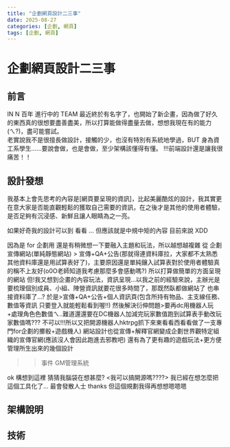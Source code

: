 ```yaml
---
title: "企劃網頁設計二三事"
date: 2025-08-27
categories: [企劃, 網頁]
tags: [企劃, 網頁]
---
```



# 企劃網頁設計二三事

## 前言

IN N 百年 進行中的 TEAM 最近終於有名字了，也開始了新企畫，因為做了好久的東西真的很想要盡善盡美，所以打算能做得盡量去做，想想我現在有的能力(ㄟ?)，盡可能嘗試。  
老實說我不是很擅長做設計，接觸的少，也沒有特別有系統地學過，BUT 身為資工系學生......要說會做，也是會做，至少架構該懂得有懂。  !!!前端設計還是讓我很痛苦！！

## 設計發想
我基本上會先思考的內容是[網頁要呈現的資訊]，比起美麗酷炫的設計，我其實更在意大家是否能直觀輕鬆的獲取自己需要的資訊，在之後才是其他的使用者體驗，是否足夠有沉浸感、新鮮且讓人眼睛為之一亮。

如果好奇我的設計可以到 看看 ... 但應該就是中規中矩的內容 目前來說 XDD

因為是 for 企劃用 還是有稍微想一下要融入主題和玩法，所以越想越複雜
從 企劃宣傳網站(單純靜態網站) > 宣傳+QA+公告(那就得連資料庫拉，大家都不太熟悉其他資料庫還是用試算表好了)，主要原因還是單純鑲入試算表對於使用者體驗真的稱不上友好(o0O老師知道我考慮那麼多會感動嗎?) 所以打算做簡單的方面呈現的網站
但!我又想到企畫的內容玩法，資訊呈現...以我之前的經驗來說，主辦光是要梳理個別成員、小組、陣營資訊就要花很多時間了，那既然臥都做網站了 也串接資料庫了...?
於是>宣傳+QA+公告+個人資訊頁(包含所持有物品、主支線任務、數值等資訊 只要登入就能輕鬆看到喔!!)
然後解決衍伸問題>要再dc用機器人玩+處理角色色數值ㄟ..難道還還要在DC機器人加減完玩家數值跑到試算表手動改玩家數值嗎???
不可以!!!所以又把開源機器人hktrpg抓下來東看看西看看做了一支專門for企劃的擲骰+遊戲機人)
網站設計也從宣傳+解釋官網變成企劃世界觀特定組織的宣傳官網(應該沒人會因此跑進去邪教吧)
還有為了更有趣的遊戲玩法+更方便管理所生出來的幾個設計
>> 事件
>> GM管理系統

ok 構想到這裡 猜猜我腦袋在想甚麼?
<我可以搞開源嗎????> 我已經在想怎麼把這個工具化了... 最會發散人士 thanks
但這個規劃我得再想想嗯嗯嗯

## 架構說明

## 技術
